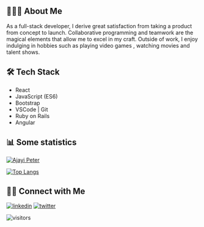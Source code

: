 
## 👨🏻‍💻 About Me

As a full-stack developer, I derive great satisfaction from taking a product from concept to launch. Collaborative programming and teamwork are the magical elements that allow me to excel in my craft. Outside of work, I enjoy indulging in hobbies such as playing video games , watching movies and talent shows.

## 🛠 Tech Stack
- React
- JavaScript (ES6)
-  Bootstrap 
- VSCode | Git
- Ruby on Rails 
- Angular

## 📊 Some statistics

[![Ajayi Peter](https://github-readme-stats.vercel.app/api?username=peterdgreat&show_icons=true&count_private=true&include_all_commits=true)](https://github.com/anuraghazra/github-readme-stats)


[![Top Langs](https://github-readme-stats.vercel.app/api/top-langs/?username=peterdgreat)](https://githttps://linkedin.com/in/ajayipeter-4391ab1b5hub.com/anuraghazra/github-readme-stats)



## 🤝🏻 Connect with Me

[![linkedin](https://img.shields.io/badge/LinkedIn-0077B5?style=for-the-badge&logo=linkedin&logoColor=white)](https://linkedin.com/in/ajayi-peter-4391ab1b5) [![twitter](https://img.shields.io/badge/Twitter-1DA1F2?style=for-the-badge&logo=twitter&logoColor=white)](https://twitter.com/dev_Peter_O)


![visitors](https://visitor-badge.glitch.me/badge?page_id=peterdgreat&left_color=gray&right_color=black)
